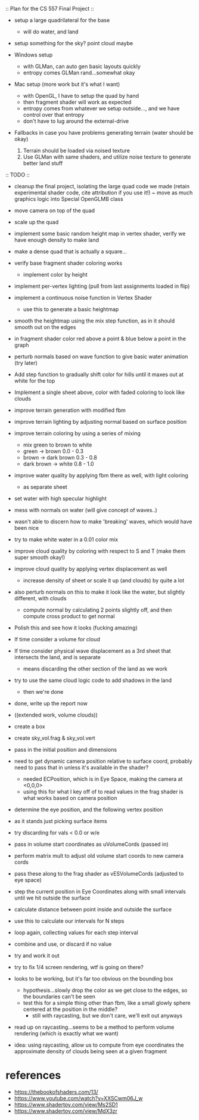 :: Plan for the CS 557 Final Project ::
- setup a large quadrilateral for the base
  - will do water, and land
- setup something for the sky? point cloud maybe

- Windows setup
  - with GLMan, can auto gen basic layouts quickly
  - entropy comes GLMan rand...somewhat okay
- Mac setup (more work but it's what I want)
  - with OpenGL, I have to setup the quad by hand
  - then fragment shader will work as expected
  - entropy comes from whatever we setup outside..., and we have control over that entropy
  - don't have to lug around the external-drive

- Fallbacks in case you have problems generating terrain (water should be okay)
  1. Terrain should be loaded via noised texture
  2. Use GLMan with same shaders, and utilize noise texture to generate better land stuff




:: TODO ::
- cleanup the final project, isolating the large quad code we made (retain experimental shader code, cite attribution if you use it!)
~ move as much graphics logic into Special OpenGLMB class
- move camera on top of the quad
- scale up the quad
- implement some basic random height map in vertex shader, verify we have enough density to make land
- make a dense quad that is actually a square...
- verify base fragment shader coloring works
  - implement color by height
- implement per-vertex lighting (pull from last assignments loaded in flip)
- implement a continuous noise function in Vertex Shader
  - use this to generate a basic heightmap
- smooth the heightmap using the mix step function, as in it should smooth out on the edges
- in fragment shader color red above a point & blue below a point in the graph
- perturb normals based on wave function to give basic water animation (try later)
- Add step function to gradually shift color for hills until it maxes out at white for the top
- Implement a single sheet above, color with faded coloring to look like clouds
- improve terrain generation with modified fbm
- improve terrain lighting by adjusting normal based on surface position
- improve terrain coloring by using a series of mixing
  - mix green to brown to white
  - green -> brown 0.0 - 0.3
  - brown -> dark brown 0.3 - 0.8
  - dark brown -> white 0.8 - 1.0
- improve water quality by applying fbm there as well, with light coloring
  - as separate sheet
- set water with high specular highlight
- mess with normals on water (will give concept of waves..)
- wasn't able to discern how to make 'breaking' waves, which would have been nice
- try to make white water in a 0.01 color mix
- improve cloud quality by coloring with respect to S and T (make them super smooth okay!)
- improve cloud quality by applying vertex displacement as well
  - increase density of sheet or scale it up (and clouds) by quite a lot
- also perturb normals on this to make it look like the water, but slightly different, with clouds
  - compute normal by calculating 2 points slightly off, and then compute cross product to get normal
- Polish this and see how it looks (fucking amazing)
- If time consider a volume for cloud
- If time consider physical wave displacement as a 3rd sheet that intersects the land, and is separate
  - means discarding the other section of the land as we work
- try to use the same cloud logic code to add shadows in the land
  - then we're done
- done, write up the report now
- ((extended work, volume clouds))
- create a box
- create sky_vol.frag & sky_vol.vert
- pass in the initial position and dimensions
- need to get dynamic camera position relative to surface coord, probably need to pass that in unless it's available in the shader?
  - needed ECPosition, which is in Eye Space, making the camera at <0,0,0>
  - using this for what I key off of to read values in the frag shader is what works based on camera position
- determine the eye position, and the following vertex position
- as it stands just picking surface items
- try discarding for vals < 0.0 or w/e
- pass in volume start coordinates as uVolumeCords (passed in)
- perform matrix mult to adjust old volume start coords to new camera cords
- pass these along to the frag shader as vESVolumeCords (adjusted to eye space)
- step the current position in Eye Coordinates along with small intervals until we hit outside the surface
- calculate distance between point inside and outside the surface
- use this to calculate our intervals for N steps
- loop again, collecting values for each step interval
- combine and use, or discard if no value
- try and work it out

- try to fix 1/4 screen rendering, wtf is going on there?

- looks to be working, but it's far too obvious on the bounding box
  - hypothesis...slowly drop the color as we get close to the edges, so the boundaries can't be seen
  - test this for a simple thing other than fbm, like a small glowly sphere centered at the position in the middle?
    - still with raycasting, but we don't care, we'll exit out anyways

- read up on raycasting...seems to be a method to perform volume rendering (which is exactly what we want)
- idea: using raycasting, allow us to compute from eye coordinates the approximate density of clouds being seen at a given fragment


# references
- https://thebookofshaders.com/13/
- https://www.youtube.com/watch?v=XXSCwm06J_w
- https://www.shadertoy.com/view/Ms2SD1
- https://www.shadertoy.com/view/MdX3zr
